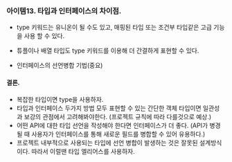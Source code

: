 ### 아이템13. 타입과 인터페이스의 차이점.

-   type 키워드는 유니온이 될 수도 있고, 매핑된 타입 또는 조건부 타입같은 고급 기능을 사용 할 수 있다.
-   튜플이나 배열 타입도 type 키워드를 이용해 더 간결하게 표현할 수 있다.

-   인터페이스의 선언병합 기법(중요)

#### 결론.

-   복잡한 타입이면 type을 사용하자.
-   타입과 인터페이스 두가지 방법 모두 표현할 수 있는 간단한 객체 타입이면 일관성과 보강의 관점에서 고려해봐야한다. (프로젝트 규칙에 따라 다를것으로 예상.)
-   어떤 API에 대한 타입 선언을 작성해야 한다면 인터페이스가 더 좋다. (API가 병경될 때 사용자가 인터페이스를 통해 새로운 필드를 병합할 수 있어 유용하다.)
-   프로젝트 내부적으로 사용되는 타입에 선언 병합이 발생하는 것은 잘못된 설계방식이다. 따라서 이럴땐 타입 엘리어스를 사용하자.
